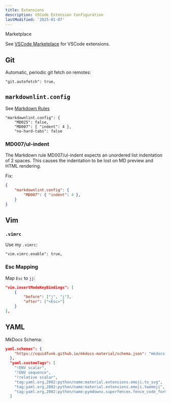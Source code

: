 ```yaml
---
title: Extensions
description: VSCode Extension Configuration
lastModified: '2025-01-07'
---
```


Marketplace

See [VSCode Marketplace](https://marketplace.visualstudio.com/search?term=vim&target=VSCode&category=All%20categories&sortBy=Relevance) for VSCode extensions.

## Git

Automatic, periodic git fetch on remotes: 

```"git.autofetch": true,``` 


## `markdownlint.config`

See [Markdown Rules](https://github.com/DavidAnson/vscode-markdownlint#Rules)

    "markdownlint.config": {
        "MD025": false,
        "MD007": { "indent": 4 },
        "no-hard-tabs": false

### MD007/ul-indent

The Markdown rule MD007/ul-indent expects an unordered list indentation of 2 spaces.  This causes the indentation to be lost on MD preview and HTML rendering.

Fix:

```json
{
    "markdownlint.config": {
        "MD007": { "indent": 4 },
    }
}
```

## Vim

### `.vimrc`

Use my `.vimrc`:

```"vim.vimrc.enable": true,```

### Esc Mapping

Map `Esc` to `jj`:

```json
"vim.insertModeKeyBindings": [
    {
        "before": ["j", "j"],
        "after": ["<Esc>"]
    }
],
```

## YAML

MkDocs Schema:

```json
yaml.schemas": {
    "https://squidfunk.github.io/mkdocs-material/schema.json": "mkdocs.yml"
  },
  "yaml.customTags": [ 
    "!ENV scalar",
    "!ENV sequence",
    "!relative scalar",
    "tag:yaml.org,2002:python/name:material.extensions.emoji.to_svg",
    "tag:yaml.org,2002:python/name:material.extensions.emoji.twemoji",
    "tag:yaml.org,2002:python/name:pymdownx.superfences.fence_code_format"
  ]
```

